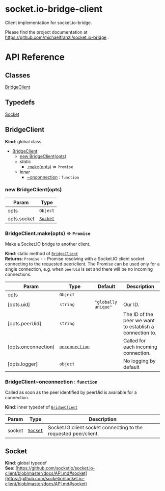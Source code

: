 # socket.io-bridge-client

Client implementation for socket.io-bridge.

Please find the project documentation at https://github.com/michaelfranzl/socket.io-bridge .

# API Reference

## Classes

<dl>
<dt><a href="#BridgeClient">BridgeClient</a></dt>
<dd></dd>
</dl>

## Typedefs

<dl>
<dt><a href="#Socket">Socket</a></dt>
<dd></dd>
</dl>

<a name="BridgeClient"></a>

## BridgeClient
**Kind**: global class  

* [BridgeClient](#BridgeClient)
    * [new BridgeClient(opts)](#new_BridgeClient_new)
    * _static_
        * [.make(opts)](#BridgeClient.make) ⇒ <code>Promise</code>
    * _inner_
        * [~onconnection](#BridgeClient..onconnection) : <code>function</code>

<a name="new_BridgeClient_new"></a>

### new BridgeClient(opts)

| Param | Type |
| --- | --- |
| opts | <code>Object</code> | 
| opts.socket | [<code>Socket</code>](#Socket) | 

<a name="BridgeClient.make"></a>

### BridgeClient.make(opts) ⇒ <code>Promise</code>
Make a Socket.IO bridge to another client.

**Kind**: static method of [<code>BridgeClient</code>](#BridgeClient)  
**Returns**: <code>Promise</code> - - Promise resolving with a Socket.IO client socket connecting to the
requested peer/client. The Promise can be used only for a single connection, e.g. when `peerUid`
is set and there will be no incoming connections.  

| Param | Type | Default | Description |
| --- | --- | --- | --- |
| opts | <code>Object</code> |  |  |
| [opts.uid] | <code>string</code> | <code>&quot;globally unique&quot;</code> | Our ID. |
| [opts.peerUid] | <code>string</code> |  | The ID of the peer we want to establish a connection to. |
| [opts.onconnection] | [<code>onconnection</code>](#BridgeClient..onconnection) |  | Called for each incoming connection. |
| [opts.logger] | <code>object</code> |  | No logging by default |

<a name="BridgeClient..onconnection"></a>

### BridgeClient~onconnection : <code>function</code>
Called as soon as the peer identified by peerUid is available for a connection.

**Kind**: inner typedef of [<code>BridgeClient</code>](#BridgeClient)  

| Param | Type | Description |
| --- | --- | --- |
| socket | [<code>Socket</code>](#Socket) | Socket.IO client socket connecting to the requested peer/client. |

<a name="Socket"></a>

## Socket
**Kind**: global typedef  
**See**: [https://github.com/socketio/socket.io-client/blob/master/docs/API.md#socket](https://github.com/socketio/socket.io-client/blob/master/docs/API.md#socket)  
